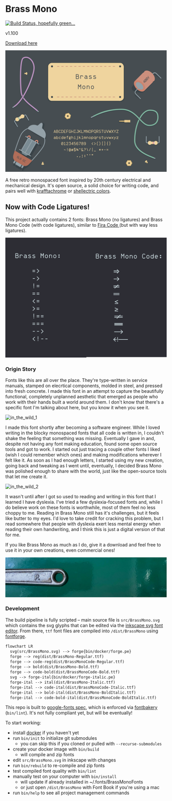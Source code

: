 # Brass Mono

[![Build Status, hopefully green...](https://circleci.com/gh/fonsecapeter/brass_mono.svg?style=svg)](https://app.circleci.com/pipelines/github/fonsecapeter/brass_mono)

v1.100

[Download here](https://github.com/fonsecapeter/brass_mono/releases/latest/)

![brass_mono](/documentation/sample.png 'sample.png')

A free retro monospaced font inspired by 20th century electrical and mechanical design. It's open source, a solid choice for writing code, and pairs well with [krafftachrome](https://github.com/fonsecapeter/krafftachrome_visual_studio_code) or [shellectric colors](https://github.com/fonsecapeter/shellectric-color-scheme).

## Now with Code Ligatures!
This project actually contains 2 fonts: Brass Mono (no ligatures) and Brass Mono Code (with code ligatures), similar to [Fira Code ](https://github.com/tonsky/FiraCode) (but with way less ligatures).

![code_ligatures](/documentation/code_ligatures.png 'code_ligatures.png')

### Origin Story

Fonts like this are all over the place. They're type-written in service manuals, stamped on elecrtical components, molded in steel, and pressed into fresh concrete. I made this font in an attempt to capture the beautifully functional, completely unplanned aesthetic that emerged as people who work with their hands built a world around them. I don't know that there's a specific font I'm talking about here, but you know it when you see it.

![in_the_wild_1](/documentation/in_the_wild_1.jpg 'in_the_wild_1.jpg')

I made this font shortly after becoming a software engineer. While I loved writing in the blocky monospaced fonts that all code is written in, I couldn't shake the feeling that something was missing. Eventually I gave in and, despite not having any font making education, found some open source tools and got to work. I started out just tracing a couple other fonts I liked (wish I could remember which ones) and making modifications wherever I felt like it. As soon as I had enough letters, I started using my new creation, going back and tweaking as I went until, eventually, I decided Brass Mono was polished enough to share with the world, just like the open-source tools that let me create it.

![in_the_wild_2](/documentation/in_the_wild_2.jpg 'in_the_wild_2.jpg')

It wasn't until after I got so used to reading and writing in this font that I learned I have dyslexia. I've tried a few dyslexia-focused fonts and, while I do believe work on these fonts is worthwhile, most of them feel no less choppy to me. Reading in Brass Mono still has it's challenges, but it feels like butter to my eyes. I'd love to take credit for cracking this problem, but I read somewhere that people with dyslexia exert less mental energy when reading their own handwriting, and I think this is just a digital version of that for me.

If you like Brass Mono as much as I do, give it a download and feel free to use it in your own creations, even commercial ones!

![-p](/documentation/p.jpg 'p.jpg')

### Development

The build pipeline is fully scripted – main source file is `src/BrassMono.svg` which contains the svg glyphs that can be edited via the [inkscape svg font editor](https://inkscape-manuals.readthedocs.io/en/latest/creating-custom-fonts.html). From there, `ttf` font files are compiled into `/dist/BrassMono` using [fontforge](https://fontforge.org/docs/scripting/scripting.html).

```mermaid
flowchart LR
  svg(src/BrassMono.svg) --> forge{bin/docker/forge.pe}
  forge --> reg(dist/BrassMono-Regular.ttf)
  forge --> code-reg(dist/BrassMonoCode-Regular.ttf)
  forge --> bold(dist/BrassMono-Bold.ttf)
  forge --> code-bold(dist/BrassMonoCode-Bold.ttf)
  svg --> forge-ital{bin/docker/forge-italic.pe}
  forge-ital --> ital(dist/BrassMono-Italic.ttf)
  forge-ital --> code-ital(dist/BrassMonoCode-Italic.ttf)
  forge-ital --> bold-ital(dist/BrassMono-BoldItalic.ttf)
  forge-ital --> code-bold-ital(dist/BrassMonoCode-BoldItalic.ttf)
```

This repo is built to [google-fonts spec](https://googlefonts.github.io/gf-guide/), which is enforced via [fontbakery](https://github.com/fonttools/fontbakery) (`bin/lint`). It's not fully compliant yet, but will be eventually!

To start working:
- install [docker](https://www.docker.com) if you haven't yet
- run `bin/init` to initialize git submodules
  - you can skip this if you cloned or pulled with `--recurse-submodules`
- create your docker image with `bin/build`
  - will compile and zip fonts
- edit `src/BrassMono.svg` in inkscape with changes
- run `bin/rebuild` to re-compile and zip fonts
- test compiled font quality with `bin/lint`
- manually test on your computer with `bin/install`
  - will update if already installed in ~/.fonts/BrassMonoFonts
  - or just open `/dist/BrassMono` with Font Book if you're using a mac
- run `bin/help` to see all project management commands
